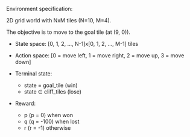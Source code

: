 Environment specification:

2D grid world with NxM tiles (N=10, M=4).

The objective is to move to the goal tile (at (9, 0)).

- State space: [0, 1, 2, ..., N-1]x[0, 1, 2, ..., M-1] tiles

- Action space: [0 = move left, 1 = move right, 2 = move up, 3 = move down]

- Terminal state:
    - state = goal_tile (win)
    - state ∈ cliff_tiles (lose)

- Reward:
    - p (p = 0) when won
    - q (q = -100) when lost
    - r (r = -1) otherwise